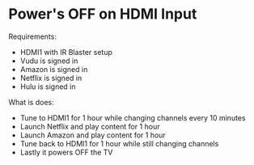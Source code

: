 # Power's OFF on HDMI Input

Requirements:
* HDMI1 with IR Blaster setup
* Vudu is signed in
* Amazon is signed in
* Netflix is signed in
* Hulu is signed in

What is does:
* Tune to HDMI1 for 1 hour while changing channels every 10 minutes
* Launch Netflix and play content for 1 hour
* Launch Amazon and play content for 1 hour
* Tune back to HDMI1 for 1 hour while still changing channels
* Lastly it powers OFF the TV
